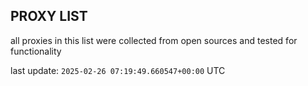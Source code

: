 ## PROXY LIST

all proxies in this list were collected from open sources and tested for functionality

last update: `2025-02-26 07:19:49.660547+00:00` UTC